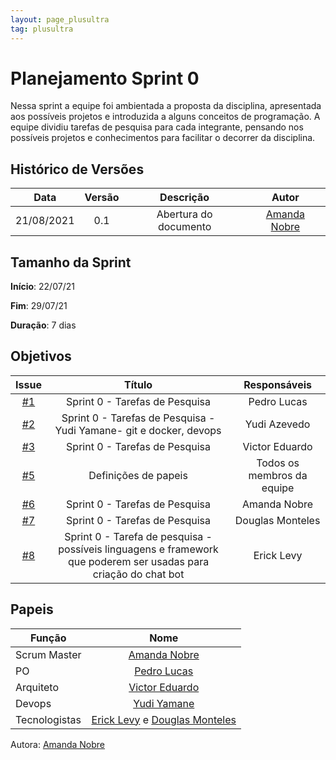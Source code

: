 ```yaml
---
layout: page_plusultra
tag: plusultra
---
```

# Planejamento Sprint 0

Nessa sprint a equipe foi ambientada a proposta da disciplina, apresentada aos possíveis projetos e introduzida a alguns conceitos de programação.
A equipe dividiu tarefas de pesquisa para cada integrante, pensando nos possíveis projetos e conhecimentos para facilitar o decorrer da disciplina.

## Histórico de Versões

| Data       | Versão | Descrição                      | Autor             |
| :--------: | :----: | :----------:                   | :---------------: |
| 21/08/2021 |    0.1   | Abertura do documento | [Amanda Nobre](https://github.com/AmandaNbr)|

## Tamanho da Sprint

**Início**: 22/07/21

**Fim**: 29/07/21

**Duração**: 7 dias

## Objetivos

| Issue |            Título            |        Responsáveis         | 
|:-------:|:----------------------------:|:-----------------------------:|
| [#1](https://github.com/fga-eps-mds/2021-1-Bot/issues/1) | Sprint 0 - Tarefas de Pesquisa | Pedro Lucas |
| [#2](https://github.com/fga-eps-mds/2021-1-Bot/issues/2) | Sprint 0 - Tarefas de Pesquisa - Yudi Yamane- git e docker, devops | Yudi Azevedo |
| [#3](https://github.com/fga-eps-mds/2021-1-Bot/issues/3) | Sprint 0 - Tarefas de Pesquisa | Victor Eduardo |
| [#5](https://github.com/fga-eps-mds/2021-1-Bot/issues/5) | Definições de papeis  | Todos os membros da equipe |
| [#6](https://github.com/fga-eps-mds/2021-1-Bot/issues/6) | Sprint 0 - Tarefas de Pesquisa | Amanda Nobre |
| [#7](https://github.com/fga-eps-mds/2021-1-Bot/issues/7) | Sprint 0 - Tarefas de Pesquisa | Douglas Monteles |
| [#8](https://github.com/fga-eps-mds/2021-1-Bot/issues/8) | Sprint 0 - Tarefa de pesquisa - possíveis linguagens e framework que poderem ser usadas para criação do chat bot | Erick Levy |


## Papeis

|      Função      |            Nome            |
|------------------|:--------------------------:|
| Scrum Master | [Amanda Nobre](https://github.com/AmandaNbr) |
| PO | [Pedro Lucas](https://github.com/PedroLSF) |
| Arquiteto | [Victor Eduardo](https://github.com/victorear05) |
| Devops | [Yudi Yamane](https://github.com/yudi-azvd) |
| Tecnologistas | [Erick Levy](https://github.com/Ericklevy) e [Douglas Monteles](https://github.com/DouglasMonteles) |

Autora: [Amanda Nobre](https://github.com/AmandaNbr)
